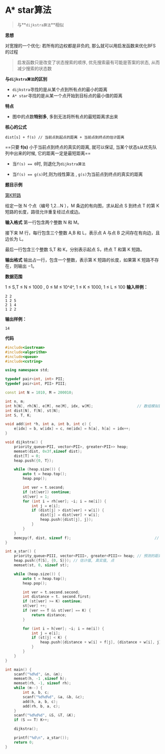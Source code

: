 # A* star算法

> 与**`dijkstra算法`**相似

**思想**

对宽搜的一个优化: 若所有的边权都是非负的, 那么就可以用启发函数来优化BFS的过程



> 启发函数只是改变了状态搜索的顺序, 优先搜索最有可能是答案的状态, 从而减少搜索的状态数

**与`dijkstra算法`的区别**

* `dijkstra`寻找的是从某个点到所有点的最小的距离
* `A* star`寻找的是从某一个点开始到目标点的最小值的距离



**特点**

* 图中的点数**特别多**, 多到无法将所有点的最短距离求出来



**核心的公式**

`dist[s] + f(s) // 当前点到起点的距离 + 当前点到终点的估计距离`

==只要 **f(s)** 小于当前点到终点的真实的距离, 就可以保证, 当某个状态s从优先队列中出来的时候, 它的距离一定是最短距离==



* 当`f(s) == 0`时, 则退化为`dijkstra算法`

* 当`f(s) == g(s)`时,则为线性算法 , `g(s)`为当前点到终点的真实的距离



**题目示例**

[第K短路](https://www.acwing.com/problem/content/180/)

给定一张 N 个点（编号  1,2…N ），M 条边的有向图，求从起点 S 到终点 T 的第 K 短路的长度，路径允许重复经过点或边。

**输入格式**
第一行包含两个整数 N 和 M。

接下来 M 行，每行包含三个整数 A,B 和 L，表示点 A 与点 B 之间存在有向边，且边长为 L。

最后一行包含三个整数 S,T 和 K，分别表示起点 S，终点 T 和第 K 短路。

**输出格式**
输出占一行，包含一个整数，表示第 K 短路的长度，如果第 K 短路不存在，则输出 −1。

**数据范围**

1 ≤ S,T ≤ N ≤ 1000 ,
0 ≤ M ≤ 10^4^,
1 ≤ K ≤ 1000,
1 ≤ L ≤ 100
**输入样例：**

```
2 2
1 2 5
2 1 4
1 2 2
```

**输出样例：**

```
14
```





**代码**

```cpp
#include<iostream>
#include<algorithm>
#include<queue>
#include<cstring>

using namespace std;

typedef pair<int, int> PII;
typedef pair<int, PII> PIII;

const int N = 1010, M = 200010;

int n, m;
int h[N], rh[N], e[M], ne[M], idx, w[M];					// 数组模拟链表
int dist[N], f[N], st[N];													// 到起点的真实的距离, 到终点的估计的距离,被遍历过的次数
int S, T, K;																			// 起点, 终点, 被遍历的次数

void add(int *h, int a, int b, int c) {
    e[idx] = b, w[idx] = c, ne[idx] = h[a], h[a] = idx++;
}

void dijkstra() {																	// 用dijkstra求每个点到终点的最短的距离, 并将其作为估计距离
    priority_queue<PII, vector<PII>, greater<PII>> heap;
    memset(dist, 0x3f,sizeof dist);
    dist[T] = 0;
    heap.push({0, T});

    while (heap.size()) {
        auto t = heap.top();
        heap.pop();

        int ver = t.second;
        if (st[ver]) continue;
        st[ver] = 1;
        for (int i = rh[ver]; ~i; i = ne[i]) {
            int j = e[i];
            if (dist[j] > dist[ver] + w[i]) {
                dist[j] = dist[ver] + w[i];
                heap.push({dist[j], j});
            }
        }
    }
    memcpy(f, dist, sizeof f);										// 作为估计距离
}

int a_star() {																		// a_star
    priority_queue<PIII, vector<PIII>, greater<PIII>> heap;	// 预测的距离, 真实的距离, 点
    heap.push({f[S], {0, S}}); // 估计值, 真实值, 点
    memset(st, 0, sizeof st);

    while (heap.size()) {
        auto t = heap.top();
        heap.pop();

        int ver = t.second.second;
        int distance = t. second.first;
        if (st[ver] >= K) continue;
        st[ver] ++;
        if (ver == T && st[ver] == K) {
            return distance;
        }

        for (int i = h[ver]; ~i; i = ne[i]) {
            int j = e[i];
            if (st[j] < K) {
                heap.push({distance + w[i] + f[j], {distance + w[i], j}});
            }
        }
    }
}

int main() {
    scanf("%d%d", &n, &m);
    memset(h, -1 ,sizeof h);														// 初始化
    memset(rh, -1, sizeof rh);
    while (m--) {
        int a, b, c;
        scanf("%d%d%d", &a, &b, &c);
        add(h, a, b, c);																// 添加点
        add(rh, b, a, c);
    }
    scanf("%d%d%d", &S, &T, &K);
    if (S == T) K++;																		// 如果起点和终点相同, 则需要多遍历一次

    dijkstra();																					// 求估计的距离

    printf("%d\n", a_star());
    return 0;
}
```

